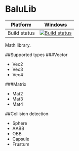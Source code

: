 BaluLib
============

Platform | Windows
---------|--------
Build status | [![Build status](https://ci.appveyor.com/api/projects/status/335o2tg7lkf0b8uj?svg=true)](https://ci.appveyor.com/project/HumMan/balulib)

Math library.

##Supported types
###Vector
* Vec2
* Vec3
* Vec4

###Matrix
* Mat2
* Mat3
* Mat4

##Collision detection

* Sphere
* AABB
* OBB
* Capsule
* Frustum

